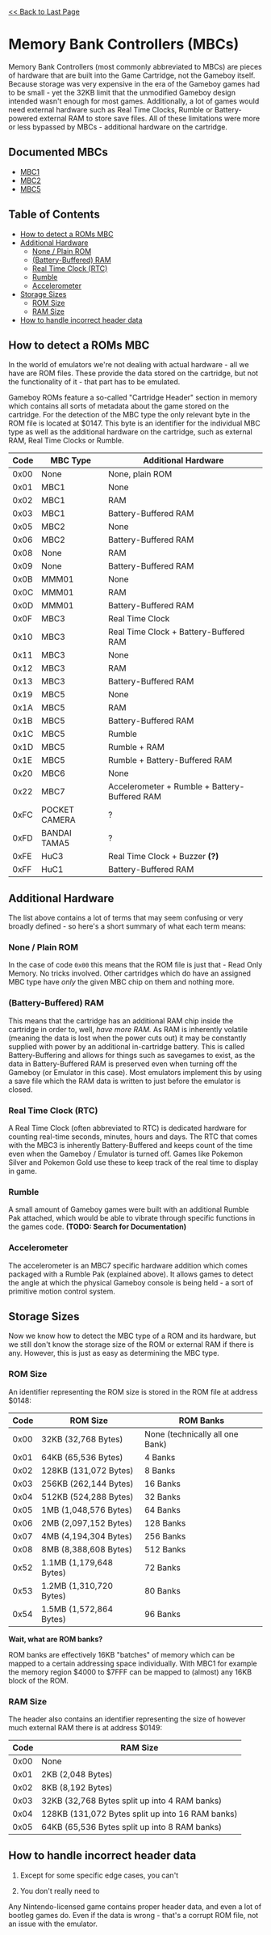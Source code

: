 [<< Back to Last Page](../)

# Memory Bank Controllers (MBCs)

Memory Bank Controllers (most commonly abbreviated to MBCs) are pieces of hardware that are built into the Game Cartridge, not the Gameboy itself. Because storage was very expensive in the era of the Gameboy games had to be small - yet the 32KB limit that the unmodified Gameboy design intended wasn't enough for most games. Additionally, a lot of games would need external hardware such as Real Time Clocks, Rumble or Battery-powered external RAM to store save files. All of these limitations were more or less bypassed by MBCs - additional hardware on the cartridge.

## Documented MBCs

* [MBC1](mbc1)
* [MBC2](mbc2)
* [MBC5](mbc5)

## Table of Contents

- [How to detect a ROMs MBC](#how-to-detect-a-roms-mbc)
- [Additional Hardware](#additional-hardware)
  * [None / Plain ROM](#none--plain-rom)
  * [(Battery-Buffered) RAM](#battery-buffered-ram)
  * [Real Time Clock (RTC)](#real-time-clock-rtc)
  * [Rumble](#rumble)
  * [Accelerometer](#accelerometer)
- [Storage Sizes](#storage-sizes)
  * [ROM Size](#rom-size)
  * [RAM Size](#ram-size)
- [How to handle incorrect header data](#how-to-handle-incorrect-header-data)

## How to detect a ROMs MBC

In the world of emulators we're not dealing with actual hardware - all we have are ROM files. These provide the data stored on the cartridge, but not the functionality of it - that part has to be emulated.

Gameboy ROMs feature a so-called "Cartridge Header" section in memory which contains all sorts of metadata about the game stored on the cartridge. For the detection of the MBC type the only relevant byte in the ROM file is located at $0147. This byte is an identifier for the individual MBC type as well as the additional hardware on the cartridge, such as external RAM, Real Time Clocks or Rumble.

| **Code** | **MBC Type**  | **Additional Hardware**                       |
| -------- | ------------- | --------------------------------------------- |
| 0x00     | None          | None, plain ROM                               |
| 0x01     | MBC1          | None                                          |
| 0x02     | MBC1          | RAM                                           |
| 0x03     | MBC1          | Battery-Buffered RAM                          |
| 0x05     | MBC2          | None                                          |
| 0x06     | MBC2          | Battery-Buffered RAM                          |
| 0x08     | None          | RAM                                           |
| 0x09     | None          | Battery-Buffered RAM                          |
| 0x0B     | MMM01         | None                                          |
| 0x0C     | MMM01         | RAM                                           |
| 0x0D     | MMM01         | Battery-Buffered RAM                          |
| 0x0F     | MBC3          | Real Time Clock                               |
| 0x10     | MBC3          | Real Time Clock + Battery-Buffered RAM        |
| 0x11     | MBC3          | None                                          |
| 0x12     | MBC3          | RAM                                           |
| 0x13     | MBC3          | Battery-Buffered RAM                          |
| 0x19     | MBC5          | None                                          |
| 0x1A     | MBC5          | RAM                                           |
| 0x1B     | MBC5          | Battery-Buffered RAM                          |
| 0x1C     | MBC5          | Rumble                                        |
| 0x1D     | MBC5          | Rumble + RAM                                  |
| 0x1E     | MBC5          | Rumble + Battery-Buffered RAM                 |
| 0x20     | MBC6          | None                                          |
| 0x22     | MBC7          | Accelerometer + Rumble + Battery-Buffered RAM |
| 0xFC     | POCKET CAMERA | ?                                             |
| 0xFD     | BANDAI TAMA5  | ?                                             |
| 0xFE     | HuC3          | Real Time Clock + Buzzer **(?)**              |
| 0xFF     | HuC1          | Battery-Buffered RAM                          |

## Additional Hardware

The list above contains a lot of terms that may seem confusing or very broadly defined - so here's a short summary of what each term means:

### None / Plain ROM

In the case of code `0x00` this means that the ROM file is just that - Read Only Memory. No tricks involved. Other cartridges which do have an assigned MBC type have *only* the given MBC chip on them and nothing more.

### (Battery-Buffered) RAM

This means that the cartridge has an additional RAM chip inside the cartridge in order to, well, *have more RAM.* As RAM is inherently volatile (meaning the data is lost when the power cuts out) it may be constantly supplied with power by an additional in-cartridge battery. This is called Battery-Buffering and allows for things such as savegames to exist, as the data in Battery-Buffered RAM is preserved even when turning off the Gameboy (or Emulator in this case). Most emulators implement this by using a save file which the RAM data is written to just before the emulator is closed.

### Real Time Clock (RTC)

A Real Time Clock (often abbreviated to RTC) is dedicated hardware for counting real-time seconds, minutes, hours and days. The RTC that comes with the MBC3 is inherently Battery-Buffered and keeps count of the time even when the Gameboy / Emulator is turned off. Games like Pokemon Silver and Pokemon Gold use these to keep track of the real time to display in game.

### Rumble

A small amount of Gameboy games were built with an additional Rumble Pak attached, which would be able to vibrate through specific functions in the games code. **(TODO: Search for Documentation)**

### Accelerometer

The accelerometer is an MBC7 specific hardware addition which comes packaged with a Rumble Pak (explained above). It allows games to detect the angle at which the physical Gameboy console is being held - a sort of primitive motion control system.

## Storage Sizes

Now we know how to detect the MBC type of a ROM and its hardware, but we still don't know the storage size of the ROM or external RAM if there is any. However, this is just as easy as determining the MBC type.

### ROM Size

An identifier representing the ROM size is stored in the ROM file at address $0148:

| **Code** | **ROM Size**            | **ROM Banks**                   |
| -------- | ----------------------- | ------------------------------- |
| 0x00     | 32KB (32,768 Bytes)     | None (technically all one Bank) |
| 0x01     | 64KB (65,536 Bytes)     | 4 Banks                         |
| 0x02     | 128KB (131,072 Bytes)   | 8 Banks                         |
| 0x03     | 256KB (262,144 Bytes)   | 16 Banks                        |
| 0x04     | 512KB (524,288 Bytes)   | 32 Banks                        |
| 0x05     | 1MB (1,048,576 Bytes)   | 64 Banks                        |
| 0x06     | 2MB (2,097,152 Bytes)   | 128 Banks                       |
| 0x07     | 4MB (4,194,304 Bytes)   | 256 Banks                       |
| 0x08     | 8MB (8,388,608 Bytes)   | 512 Banks                       |
| 0x52     | 1.1MB (1,179,648 Bytes) | 72 Banks                        |
| 0x53     | 1.2MB (1,310,720 Bytes) | 80 Banks                        |
| 0x54     | 1.5MB (1,572,864 Bytes) | 96 Banks                        |

**Wait, what are ROM banks?**

ROM banks are effectively 16KB "batches" of memory which can be mapped to a certain addressing space individually. With MBC1 for example the memory region $4000 to $7FFF can be mapped to (almost) any 16KB block of the ROM.

### RAM Size

The header also contains an identifier representing the size of however much external RAM there is at address $0149:

| **Code** | **RAM Size**                                     |
| -------- | ------------------------------------------------ |
| 0x00     | None                                             |
| 0x01     | 2KB (2,048 Bytes)                                |
| 0x02     | 8KB (8,192 Bytes)                                |
| 0x03     | 32KB (32,768 Bytes split up into 4 RAM banks)    |
| 0x04     | 128KB (131,072 Bytes split up into 16 RAM banks) |
| 0x05     | 64KB (65,536 Bytes split up into 8 RAM banks)    |

## How to handle incorrect header data

1) Except for some specific edge cases, you can't

2) You don't really need to

Any Nintendo-licensed game contains proper header data, and even a lot of bootleg games do. Even if the data is wrong - that's a corrupt ROM file, not an issue with the emulator.